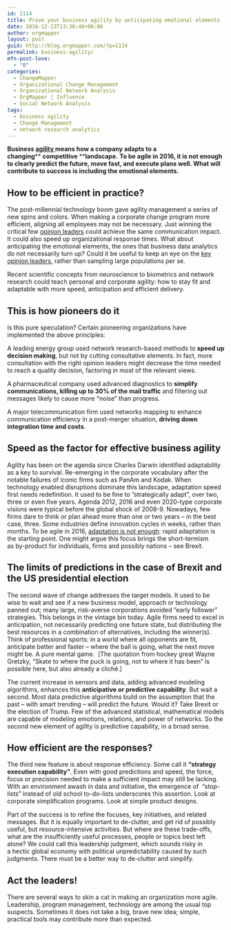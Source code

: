 ```yaml
---
id: 1114
title: Prove your business agility by anticipating emotional elements
date: 2016-12-13T13:30:48+00:00
author: orgmapper
layout: post
guid: http://blog.orgmapper.com/?p=1114
permalink: business-agility/
mfn-post-love:
  - "0"
categories:
  - ChangeMapper
  - Organizational Change Management
  - Organizational Network Analysis
  - OrgMapper | Influence
  - Social Network Analysis
tags:
  - business agility
  - Change Management
  - network research analytics
---
```

**Business <a href="http://www.odgersinterim.com/news-insight/perspective/article/agility-ability-4592/" target="_blank">agility </a>means how a company adapts to a changing**** ****competitive**** ****landscape.** **To be agile in 2016, it is not enough to clearly predict the future, move fast, and execute plans well. What will contribute to success is including the emotional elements.**

## **How to be efficient in practice?**

The post-millennial technology boom gave agility management a series of new spins and colors. When making a corporate change program more efficient, aligning all employees may not be necessary. Just winning the critical few [opinion leaders](http://starboardthinking.com/impact-of-influencers-on-organisational-performance/?doing_wp_cron=1481115838.1543951034545898437500) could achieve the same communication impact. It could also speed up organizational response times. What about anticipating the emotional elements, the ones that business data analytics do not necessarily turn up? Could it be useful to keep an eye on the <a href="http://starboardthinking.com/impact-of-influencers-on-organisational-performance/" target="_blank">key opinion leaders</a>, rather than sampling large populations per se.

Recent scientific concepts from neuroscience to biometrics and network research could teach personal and corporate agility: how to stay fit and adaptable with more speed, anticipation and efficient delivery.

## **This is how pioneers do it**

Is this pure speculation? Certain pioneering organizations have implemented the above principles:

A leading energy group used network research-based methods to **speed up decision making**, but not by cutting consultative elements. In fact, more consultation with the right opinion leaders might decrease the time needed to reach a quality decision, factoring in most of the relevant views.

A pharmaceutical company used advanced diagnostics to **simplify communications, killing up to 30% of the mail traffic** and filtering out messages likely to cause more “noise” than progress.

A major telecommunication firm used networks mapping to enhance communication efficiency in a post-merger situation, **driving down integration time and costs**.

## **Speed as the factor for effective business agility**

Agility has been on the agenda since Charles Darwin identified adaptability as a key to survival. Re-emerging in the corporate vocabulary after the notable failures of iconic firms such as PanAm and Kodak. When technology enabled disruptions dominate this landscape, adaptation speed first needs redefinition. It used to be fine to ”strategically adapt”, over two, three or even five years. Agenda 2012, 2016 and even 2020-type corporate visions were typical before the global shock of 2008-9. Nowadays, few firms dare to think or plan ahead more than one or two years – in the best case, three. Some industries define innovation cycles in weeks, rather than months. To be agile in 2016, [adaptation is not enough](http://blog.orgmapper.com/2016/04/29/four-plus-one-key-thoughts-about-change-management-you-should-always-keep-in-mind/): rapid adaptation is the starting point. One might argue this focus brings the short-termism as by-product for individuals, firms and possibly nations – see Brexit.

## **The limits of predictions in the case of Brexit and the US presidential election**

The second wave of change addresses the target models. It used to be wise to wait and see if a new business model, approach or technology panned out; many large, risk-averse corporations avoided ”early follower” strategies. This belongs in the vintage bin today. Agile firms need to excel in anticipation, not necessarily predicting one future state, but distributing the best resources in a combination of alternatives, including the winner(s). Think of professional sports: in a world where all opponents are fit, anticipate better and faster &#8211; where the ball is going, what the next move might be. A pure mental game.  [The quotation from hockey great Wayne Gretzky, “Skate to where the puck is going, not to where it has been” is possible here, but also already a cliché.]

The current increase in sensors and data, adding advanced modeling algorithms, enhances this **anticipative or predictive capability**. But wait a second. Most data predictive algorithms build on the assumption that the past – with smart trending – will predict the future. Would it? Take Brexit or the election of Trump. Few of the advanced statistical, mathematical models are capable of modeling emotions, relations, and power of networks. So the second new element of agility is predictive capability, in a broad sense.

## **How efficient are the responses?**

The third new feature is about response efficiency. Some call it **“strategy execution capability”**. Even with good predictions and speed, the force, focus or precision needed to make a sufficient impact may still be lacking. With an environment awash in data and initiative, the emergence of  “stop-lists” instead of old school to-do-lists underscores this assertion. Look at corporate simplification programs. Look at simple product designs.

Part of the success is to refine the focuses, key initiatives, and related messages. But it is equally important to de-clutter, and get rid of possibly useful, but resource-intensive activities. But where are these trade-offs, what are the insufficiently useful processes, people or topics best left alone? We could call this leadership judgment, which sounds risky in a hectic global economy with political unpredictability caused by such judgments. There must be a better way to de-clutter and simplify.

## **Act the leaders!**

There are several ways to skin a cat in making an organization more agile. Leadership, program management, technology are among the usual top suspects. Sometimes it does not take a big, brave new idea; simple, practical tools may contribute more than expected.